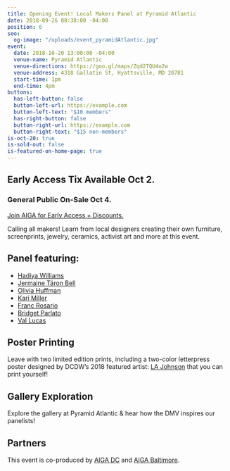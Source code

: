 ```yaml
---
title: Opening Event! Local Makers Panel at Pyramid Atlantic
date: 2018-09-26 00:38:00 -04:00
position: 6
seo:
  og-image: "/uploads/event_pyramidAtlantic.jpg"
event:
  date: 2018-10-20 13:00:00 -04:00
  venue-name: Pyramid Atlantic
  venue-directions: https://goo.gl/maps/Zqd2TQU4o2w
  venue-address: 4318 Gallatin St, Hyattsville, MD 20781
  start-time: 1pm
  end-time: 4pm
buttons:
  has-left-button: false
  button-left-url: https://example.com
  button-left-text: "$10 members"
  has-right-button: false
  button-right-url: https://example.com
  button-right-text: "$15 non-members"
is-oct-20: true
is-sold-out: false
is-featured-on-home-page: true
---
```


## Early Access Tix Available Oct 2. 
### General Public On-Sale Oct 4.
[Join AIGA for Early Access + Discounts.](http://dc.aiga.org/membership/membership-rates/)


Calling all makers! Learn from local designers creating their own furniture, screenprints, jewelry, ceramics, activist art and more at this event.
## Panel featuring: 
* [Hadiya Williams](https://www.instagram.com/hadiyawilliams/)
* [Jermaine Táron Bell](https://www.jermainetbell.com)
* [Olivia Huffman](https://www.benice.shop/)
* [Kari Miller](http://tinydogpress.com)
* [Franc Rosario](http://francrosario.com/)
* [Bridget Parlato](http://www.fullcircuitstudio.com/?page_id=1483)
* [Val Lucas](https://shop.bowerbox.com)

## Poster Printing
Leave with two limited edition prints, including a two-color letterpress poster designed by DCDW’s 2018 featured artist: [LA Johnson](http://www.thelajohnson.com/) that you can print yourself!

## Gallery Exploration
Explore the gallery at Pyramid Atlantic & hear how the DMV inspires our panelists!

## Partners
This event is co-produced by [AIGA DC](https://dc.aiga.org/) and [AIGA Baltimore](https://baltimore.aiga.org/). 

